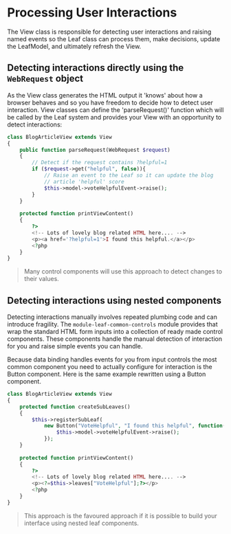 Processing User Interactions
============================

The View class is responsible for detecting user interactions and
raising named events so the Leaf class can process them, make
decisions, update the LeafModel, and ultimately refresh the View.

## Detecting interactions directly using the `WebRequest` object

As the View class generates the HTML output it 'knows'
about how a browser behaves and so you have freedom to decide how
to detect user interaction. View classes can define the 'parseRequest()'
function which will be called by the Leaf system and provides your
View with an opportunity to detect interactions:

``` php
class BlogArticleView extends View
{
    public function parseRequest(WebRequest $request)
    {
        // Detect if the request contains ?helpful=1
        if ($request->get("helpful", false)){
            // Raise an event to the Leaf so it can update the blog
            // article 'helpful' score
            $this->model->voteHelpfulEvent->raise();
        }
    }
    
    protected function printViewContent()
    {
        ?>
        <!-- Lots of lovely blog related HTML here.... -->
        <p><a href='?helpful=1'>I found this helpful.</a></p>
        <?php
    }
}
```

> Many control components will use this approach to detect changes to
> their values.

## Detecting interactions using nested components

Detecting interactions manually involves repeated plumbing code
and can introduce fragility. The `module-leaf-common-controls` module
provides that wrap the standard HTML form inputs into a collection of
ready made control components. These components handle the manual
detection of interaction for you and raise simple events you can
handle.

Because data binding handles events for you from input controls the
most common component you need to actually configure for interaction
is the Button component. Here is the same example rewritten using
a Button component.

``` php
class BlogArticleView extends View
{
    protected function createSubLeaves()
    {
        $this->registerSubLeaf(
            new Button("VoteHelpful", "I found this helpful", function(){
                $this->model->voteHelpfulEvent->raise();
            });
    }
    
    protected function printViewContent()
    {
        ?>
        <!-- Lots of lovely blog related HTML here.... -->
        <p><?=$this->leaves["VoteHelpful"];?></p>
        <?php
    }
}
```

> This approach is the favoured approach if it is possible to build
> your interface using nested leaf components.

